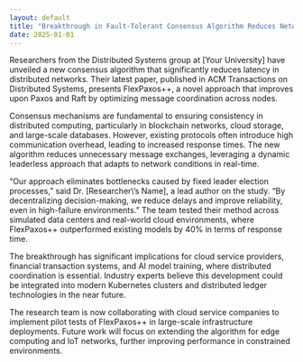 ```yaml
---
layout: default
title: "Breakthrough in Fault-Tolerant Consensus Algorithm Reduces Network Latency by 40%"
date: 2025-01-01
---
```

Researchers from the Distributed Systems group at [Your University] have unveiled a new consensus algorithm that significantly reduces latency in distributed networks. Their latest paper, published in ACM Transactions on Distributed Systems, presents FlexPaxos++, a novel approach that improves upon Paxos and Raft by optimizing message coordination across nodes.

Consensus mechanisms are fundamental to ensuring consistency in distributed computing, particularly in blockchain networks, cloud storage, and large-scale databases. However, existing protocols often introduce high communication overhead, leading to increased response times. The new algorithm reduces unnecessary message exchanges, leveraging a dynamic leaderless approach that adapts to network conditions in real-time.

“Our approach eliminates bottlenecks caused by fixed leader election processes,” said Dr. [Researcher\’s Name], a lead author on the study. “By decentralizing decision-making, we reduce delays and improve reliability, even in high-failure environments.” The team tested their method across simulated data centers and real-world cloud environments, where FlexPaxos++ outperformed existing models by 40% in terms of response time.

The breakthrough has significant implications for cloud service providers, financial transaction systems, and AI model training, where distributed coordination is essential. Industry experts believe this development could be integrated into modern Kubernetes clusters and distributed ledger technologies in the near future.

The research team is now collaborating with cloud service companies to implement pilot tests of FlexPaxos++ in large-scale infrastructure deployments. Future work will focus on extending the algorithm for edge computing and IoT networks, further improving performance in constrained environments.